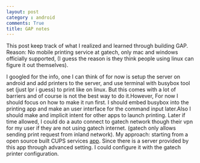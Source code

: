 ```yaml
---
layout: post
category : android
comments: True
title: GAP notes
---
```

This post keep track of what I realized and learned through building GAP.
Reason: No mobile printing service at gatech, only mac and windows officially supported,
\(I guess the reason is they think people using linux can figure it out themselves\).


I googled for the info, one I can think of for now is setup the server on android and add printers to the server,
and use terminal with busybox tool set (just lpr i guess) to print like on linux. But this comes with a lot of barriers and
of course is not the best way to do it.However, For now I should focus on how to make it run first. I should embed busybox into the
printing app and make an user interface for the command input later.Also I should make and implicit intent for other apps to launch printing.
Later if time allowed, I could do a auto connect to gatech network though their vpn for my user if they are not using gatech internet.
 \(gatech only allows sending print request from inland network\).
My approach: starting from a open source built CUPS services [app](https://github.com/pelya/android-print-plugin-cups). Since there is a server provided by this app through advanced setting. I could configure it with the gatech
  printer configuration.
